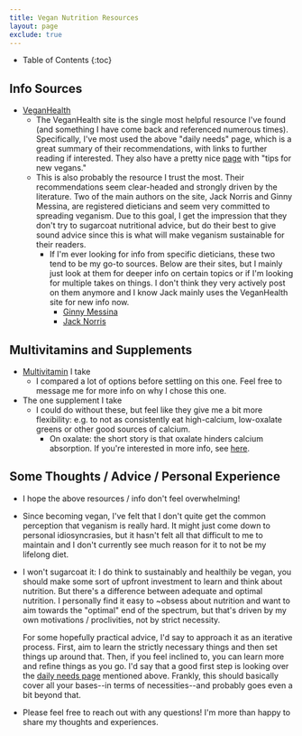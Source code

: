 ```yaml
---
title: Vegan Nutrition Resources
layout: page
exclude: true
---
```

- Table of Contents
{:toc}

## Info Sources
- [VeganHealth](https://veganhealth.org/daily-needs/)
  - The VeganHealth site is the single most helpful resource I've found (and something I
    have come back and referenced numerous times). Specifically, I've most used the above
    "daily needs" page, which is a great summary of their recommendations, with links to
    further reading if interested. They also have a pretty nice
    [page](https://veganhealth.org/tips-for-new-vegans/) with "tips for new vegans."
  - This is also probably the resource I trust the most. Their recommendations seem
    clear-headed and strongly driven by the literature. Two of the main authors on the
    site, Jack Norris and Ginny Messina, are registered dieticians and seem very committed
    to spreading veganism. Due to this goal, I get the impression that they don't try to
    sugarcoat nutritional advice, but do their best to give sound advice since this is
    what will make veganism sustainable for their readers.
    - If I'm ever looking for info from specific dieticians, these two tend to be my go-to
      sources. Below are their sites, but I mainly just look at them for deeper info on
      certain topics or if I'm looking for multiple takes on things. I don't think they
      very actively post on them anymore and I know Jack mainly uses the VeganHealth site
      for new info now.
      - [Ginny Messina](https://www.theveganrd.com/)
      - [Jack Norris](http://jacknorrisrd.com/)
      
## Multivitamins and Supplements
- [Multivitamin](https://www.vegansociety.com/shop/veg-1-supplements?fbclid=IwAR1JxKVfcRZU0odM4IB_hWoxpRx_iv3qT1NZQckJMF5DTppK_A0QsXzV_G0) I take 
  - I compared a lot of options before settling on this one. Feel free to message me for
    more info on why I chose this one.
- The one supplement I take
  - I could do without these, but feel like they give me a bit more flexibility: e.g. to
    not as consistently eat high-calcium, low-oxalate greens or other good sources of
    calcium.
    - On oxalate: the short story is that oxalate hinders calcium absorption. If you're
      interested in more info, see [here](https://veganhealth.org/calcium-part-2/#caabsor).

## Some Thoughts / Advice / Personal Experience
- I hope the above resources / info don't feel overwhelming! 
- Since becoming vegan, I've felt that I don't quite get the common perception that
  veganism is really hard. It might just come down to personal idiosyncrasies, but it
  hasn't felt all that difficult to me to maintain and I don't currently see much reason
  for it to not be my lifelong diet. 
- I won't sugarcoat it: I do think to sustainably and healthily be vegan, you should make
  some sort of upfront investment to learn and think about nutrition. But there's a
  difference between adequate and optimal nutrition. I personally find it easy to ~obsess
  about nutrition and want to aim towards the "optimal" end of the spectrum, but that's
  driven by my own motivations / proclivities, not by strict necessity.

  For some hopefully practical advice, I'd say to approach it as an iterative process.
  First, aim to learn the strictly necessary things and then set things up around that.
  Then, if you feel inclined to, you can learn more and refine things as you go. I'd say
  that a good first step is looking over the [daily needs
  page](https://veganhealth.org/daily-needs/) mentioned above. Frankly, this should
  basically cover all your bases--in terms of necessities--and probably goes even a bit
  beyond that.
- Please feel free to reach out with any questions! I'm more than happy to share my
  thoughts and experiences.

